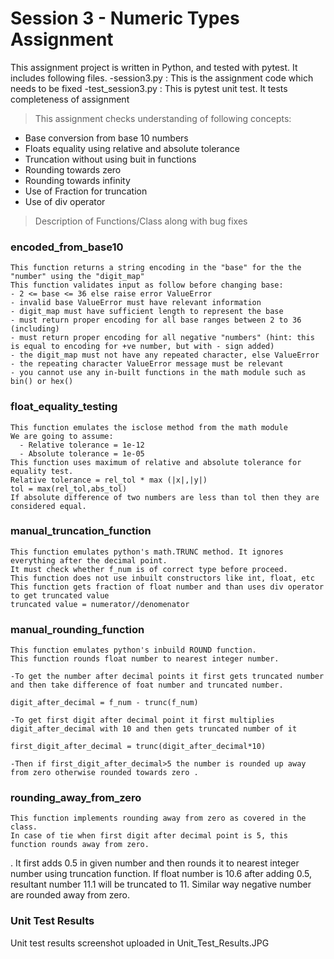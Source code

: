 # Session 3 - Numeric Types Assignment

This assignment project is written in Python, and tested with pytest. It includes following files.
-session3.py      : This is the assignment code which needs to be fixed
-test_session3.py : This is pytest unit test. It tests completeness of assignment

>This assignment checks understanding of following concepts:
- Base conversion from base 10 numbers
- Floats equality using relative and absolute tolerance
- Truncation without using buit in functions
- Rounding towards zero
- Rounding towards infinity
- Use of Fraction for truncation
- Use of div operator

> Description of Functions/Class along with bug fixes

### encoded_from_base10
    This function returns a string encoding in the "base" for the the "number" using the "digit_map"
    This function validates input as follow before changing base:
    - 2 <= base <= 36 else raise error ValueError
    - invalid base ValueError must have relevant information
    - digit_map must have sufficient length to represent the base
    - must return proper encoding for all base ranges between 2 to 36 (including)
    - must return proper encoding for all negative "numbers" (hint: this is equal to encoding for +ve number, but with - sign added)
    - the digit_map must not have any repeated character, else ValueError
    - the repeating character ValueError message must be relevant
    - you cannot use any in-built functions in the math module such as bin() or hex()

### float_equality_testing
    This function emulates the isclose method from the math module	
    We are going to assume:
      - Relative tolerance = 1e-12
      - Absolute tolerance = 1e-05
	This function uses maximum of relative and absolute tolerance for equality test.
	Relative tolerance = rel_tol * max (|x|,|y|)
	tol = max(rel_tol,abs_tol)
	If absolute difference of two numbers are less than tol then they are considered equal.
### manual_truncation_function
    This function emulates python's math.TRUNC method. It ignores everything after the decimal point. 
    It must check whether f_num is of correct type before proceed. 
	This function does not use inbuilt constructors like int, float, etc
	This function gets fraction of float number and than uses div operator to get truncated value
	truncated value = numerator//denomenator
### manual_rounding_function
	This function emulates python's inbuild ROUND function.
    This function rounds float number to nearest integer number.
	
	-To get the number after decimal points it first gets truncated number and then take difference of foat number and truncated number.
	
	digit_after_decimal = f_num - trunc(f_num)
	
	-To get first digit after decimal point it first multiplies digit_after_decimal with 10 and then gets truncated number of it
	
	first_digit_after_decimal = trunc(digit_after_decimal*10)
	
	-Then if first_digit_after_decimal>5 the number is rounded up away from zero otherwise rounded towards zero .
### rounding_away_from_zero
	This function implements rounding away from zero as covered in the class.
	In case of tie when first digit after decimal point is 5, this function rounds away from zero.
. 	It first adds 0.5 in given number and then rounds it to nearest integer number using truncation function.
    If float number is 10.6 after adding 0.5, resultant number 11.1 will be truncated to 11. Similar way negative number are rounded away from zero.

### Unit Test Results

Unit test results screenshot uploaded in Unit_Test_Results.JPG